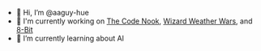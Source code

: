 - 👋 Hi, I’m @aaguy-hue
- 🔭 I'm currently working on [The Code Nook](https://www.thecodenook.org), [Wizard Weather Wars](https://github.com/The-Code-Nook/Wizard-Weather-Wars), and [8-Bit](https://github.com/aaguy-hue/8-Bit)
- 🌱 I’m currently learning about AI

<!--
**aaguy-hue/aaguy-hue** is a ✨ _special_ ✨ repository because its `README.md` (this file) appears on your GitHub profile.

Here are some ideas to get you started:

- 🔭 I’m currently working on ...
- 🌱 I’m currently learning ...
- 👯 I’m looking to collaborate on ...
- 🤔 I’m looking for help with ...
- 💬 Ask me about ...
- 📫 How to reach me: ...
- 😄 Pronouns: ...
- ⚡ Fun fact: ...
-->
